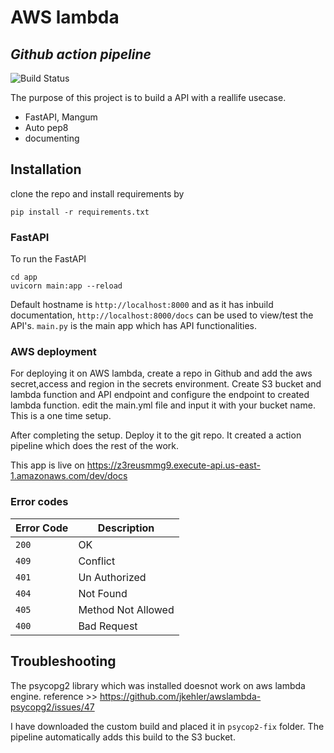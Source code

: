 # AWS lambda

## _Github action pipeline_

![Build Status](https://travis-ci.org/joemccann/dillinger.svg?branch=master)

The purpose of this project is to build a API with a reallife usecase.

- FastAPI, Mangum
- Auto pep8
- documenting

## Installation

clone the repo and install requirements by

```
pip install -r requirements.txt
```

### FastAPI

To run the FastAPI

```
cd app
uvicorn main:app --reload
```

Default hostname is ```http://localhost:8000``` and as it has inbuild documentation, ```http://localhost:8000/docs``` can be used to view/test the API's.
```main.py``` is the main app which has API functionalities.

### AWS deployment

For deploying it on AWS lambda, create a repo in Github and add the aws secret,access and region in the secrets environment. Create S3 bucket and lambda function and API endpoint and configure the endpoint to created lambda function. edit the main.yml file and input it with your bucket name. This is a one time setup.

After completing the setup. Deploy it to the git repo. It created a action pipeline which does the rest of the work.

This app is live on <https://z3reusmmg9.execute-api.us-east-1.amazonaws.com/dev/docs>

### Error codes

| Error Code | Description |
| --- | --- |
| `200` | OK |
| `409` | Conflict |
| `401` | Un Authorized |
| `404` | Not Found |
| `405` | Method Not Allowed |
| `400` | Bad Request |

## Troubleshooting

The psycopg2 library which was installed doesnot work on aws lambda engine. reference >> <https://github.com/jkehler/awslambda-psycopg2/issues/47>

I have downloaded the custom build and placed it in ```psycop2-fix``` folder. The pipeline automatically adds this build to the S3 bucket.
